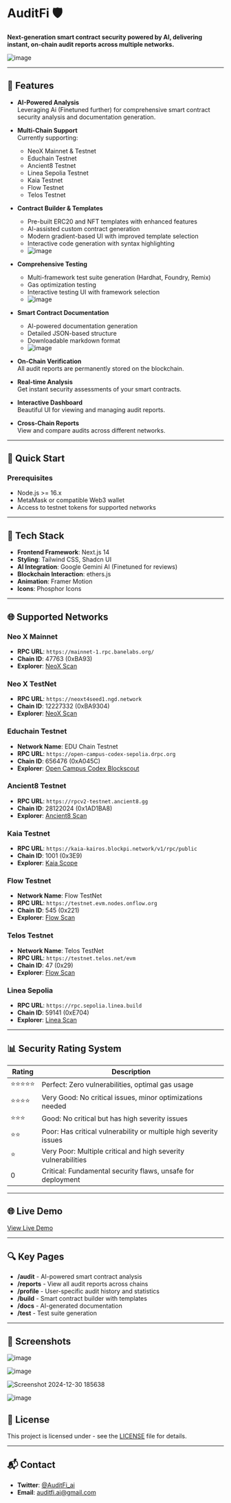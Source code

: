 # AuditFi 🛡️

**Next-generation smart contract security powered by AI, delivering instant, on-chain audit reports across multiple networks.**

![image](https://github.com/user-attachments/assets/0f99a240-c581-46c4-a17b-02de9fc5b383)

---

## 🌟 Features

- **AI-Powered Analysis**  
  Leveraging Ai (Finetuned further) for comprehensive smart contract security analysis and documentation generation.

- **Multi-Chain Support**  
  Currently supporting:
  - NeoX Mainnet & Testnet
  - Educhain Testnet
  - Ancient8 Testnet
  - Linea Sepolia Testnet
  - Kaia Testnet
  - Flow Testnet
  - Telos Testnet

- **Contract Builder & Templates**
  - Pre-built ERC20 and NFT templates with enhanced features
  - AI-assisted custom contract generation
  - Modern gradient-based UI with improved template selection
  - Interactive code generation with syntax highlighting
  - ![image](https://github.com/user-attachments/assets/164a9c12-3ad6-42dd-9695-640ea1ff6d5d)

- **Comprehensive Testing**
  - Multi-framework test suite generation (Hardhat, Foundry, Remix)
  - Gas optimization testing
  - Interactive testing UI with framework selection
  - ![image](https://github.com/user-attachments/assets/afa4582c-23a3-4ca5-9a7e-d585db6e962d)

- **Smart Contract Documentation**
  - AI-powered documentation generation
  - Detailed JSON-based structure
  - Downloadable markdown format
  - ![image](https://github.com/user-attachments/assets/0cd40199-0346-4469-9300-7460a4cba199)

- **On-Chain Verification**  
  All audit reports are permanently stored on the blockchain.

- **Real-time Analysis**  
  Get instant security assessments of your smart contracts.

- **Interactive Dashboard**  
  Beautiful UI for viewing and managing audit reports.

- **Cross-Chain Reports**  
  View and compare audits across different networks.

---

## 🚀 Quick Start

### Prerequisites
- Node.js >= 16.x
- MetaMask or compatible Web3 wallet
- Access to testnet tokens for supported networks

---

## 🔧 Tech Stack

- **Frontend Framework**: Next.js 14  
- **Styling**: Tailwind CSS, Shadcn UI  
- **AI Integration**: Google Gemini AI (Finetuned for reviews)
- **Blockchain Interaction**: ethers.js  
- **Animation**: Framer Motion  
- **Icons**: Phosphor Icons  

---

## 🌐 Supported Networks

### Neo X Mainnet  
- **RPC URL**: `https://mainnet-1.rpc.banelabs.org/`  
- **Chain ID**: 47763 (0xBA93)  
- **Explorer**: [NeoX Scan](https://xexplorer.neo.org/)

### Neo X TestNet  
- **RPC URL**: `https://neoxt4seed1.ngd.network`  
- **Chain ID**: 12227332 (0xBA9304)  
- **Explorer**: [NeoX Scan](https://xt4scan.ngd.network/)

### Educhain Testnet
- **Network Name**: EDU Chain Testnet
- **RPC URL**: `https://open-campus-codex-sepolia.drpc.org`
- **Chain ID**: 656476 (0xA045C)
- **Explorer**: [Open Campus Codex Blockscout](https://opencampus-codex.blockscout.com)

### Ancient8 Testnet
- **RPC URL**: `https://rpcv2-testnet.ancient8.gg`
- **Chain ID**: 28122024 (0x1AD1BA8)
- **Explorer**: [Ancient8 Scan](https://ancient8.testnet.routescan.io)

### Kaia Testnet  
- **RPC URL**: `https://kaia-kairos.blockpi.network/v1/rpc/public`  
- **Chain ID**: 1001 (0x3E9)  
- **Explorer**: [Kaia Scope](https://kairos.kaiascope.com)

### Flow Testnet
- **Network Name**: Flow TestNet
- **RPC URL**: `https://testnet.evm.nodes.onflow.org`
- **Chain ID**: 545 (0x221)
- **Explorer**: [Flow Scan](https://evm-testnet.flowscan.io)

### Telos Testnet
- **Network Name**: Telos TestNet
- **RPC URL**: `https://testnet.telos.net/evm`
- **Chain ID**: 47 (0x29)
- **Explorer**: [Flow Scan](https://testnet.teloscan.io/)

### Linea Sepolia  
- **RPC URL**: `https://rpc.sepolia.linea.build`  
- **Chain ID**: 59141 (0xE704)  
- **Explorer**: [Linea Scan](https://sepolia.lineascan.build/)

---

## 📊 Security Rating System

| Rating       | Description                                                                                   |
|--------------|-----------------------------------------------------------------------------------------------|
| ⭐⭐⭐⭐⭐       | Perfect: Zero vulnerabilities, optimal gas usage                                              |
| ⭐⭐⭐⭐         | Very Good: No critical issues, minor optimizations needed                                     |
| ⭐⭐⭐           | Good: No critical but has high severity issues                                               |
| ⭐⭐             | Poor: Has critical vulnerability or multiple high severity issues                           |
| ⭐               | Very Poor: Multiple critical and high severity vulnerabilities                             |
| 0               | Critical: Fundamental security flaws, unsafe for deployment                                |

---

## 🌐 Live Demo  
[View Live Demo](https://auditfi.vercel.app/)

---

## 🔍 Key Pages

- **/audit** - AI-powered smart contract analysis  
- **/reports** - View all audit reports across chains  
- **/profile** - User-specific audit history and statistics  
- **/build** - Smart contract builder with templates
- **/docs** - AI-generated documentation
- **/test** - Test suite generation

---

## 📸 Screenshots  

![image](https://github.com/user-attachments/assets/eaa87211-fe4f-4e83-b319-e7a3da936995)

![image](https://github.com/user-attachments/assets/cb52587b-f3b8-4eef-a15d-6051f285cdaf)

![Screenshot 2024-12-30 185638](https://github.com/user-attachments/assets/94c1a2bc-3147-40fc-8ceb-374505d729e0)

![image](https://github.com/user-attachments/assets/8872e5b7-b27b-423e-9ec1-970fa0ce5d5a)


## 📄 License

This project is licensed under - see the [LICENSE](LICENSE) file for details.

---

## 📬 Contact

- **Twitter**: [@AuditFi_ai](#)  
- **Email**: [auditfi.ai@gmail.com](mailto:auditfi.ai@gmail.com)
